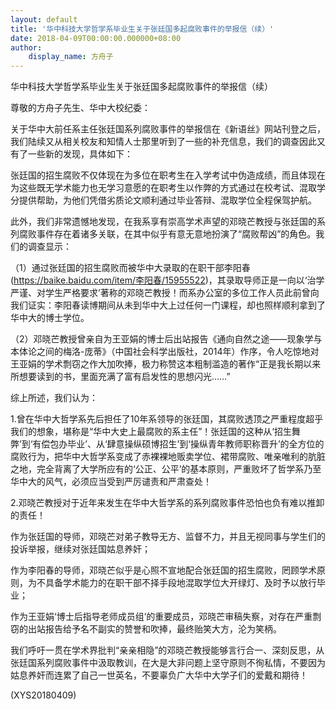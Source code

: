 ```yaml
---
layout: default
title: '华中科技大学哲学系毕业生关于张廷国多起腐败事件的举报信（续）'
date: 2018-04-09T00:00:00.000000+08:00
author:
    display_name: 方舟子
---
```


华中科技大学哲学系毕业生关于张廷国多起腐败事件的举报信（续）

尊敬的方舟子先生、华中大校纪委：

关于华中大前任系主任张廷国系列腐败事件的举报信在《新语丝》网站刊登之后，我们陆续又从相关校友和知情人士那里听到了一些的补充信息，我们的调查因此又有了一些新的发现，具体如下：

张廷国的招生腐败不仅体现在为多位在职考生在入学考试中伪造成绩，而且体现在为这些既无学术能力也无学习意愿的在职考生以作弊的方式通过在校考试、混取学分提供帮助，为他们凭借劣质论文顺利通过毕业答辩、混取学位全程保驾护航。

此外，我们非常遗憾地发现，在我系享有崇高学术声望的邓晓芒教授与张廷国的系列腐败事件存在着诸多关联，在其中似乎有意无意地扮演了“腐败帮凶”的角色。我们的调查显示：

（1）通过张廷国的招生腐败而被华中大录取的在职干部李阳春(https://baike.baidu.com/item/李阳春/15955522)，其录取导师正是一向以‘治学严谨、对学生严格要求’著称的邓晓芒教授！而系办公室的多位工作人员此前曾向我们证实：李阳春读博期间从未到华中大上过任何一门课程，却也照样顺利拿到了华中大的博士学位。

（2）邓晓芒教授曾亲自为王亚娟的博士后出站报告《通向自然之途——现象学与本体论之间的梅洛-庞蒂》（中国社会科学出版社，2014年）作序，令人吃惊地对王亚娟的学术剽窃之作大加吹捧，极力称赞这本粗制滥造的著作“正是我长期以来所想要读到的书，里面充满了富有启发性的思想闪光……”

综上所述，我们认为：

1.曾在华中大哲学系先后担任了10年系领导的张廷国，其腐败透顶之严重程度超乎我们的想象，堪称是“华中大史上最腐败的系主任”！张廷国的这种从‘招生舞弊’到‘有偿包办毕业’、从‘肆意操纵硕博招生’到‘操纵青年教师职称晋升’的全方位的腐败行为，把华中大哲学系变成了赤裸裸地贩卖学位、裙带腐败、唯亲唯利的肮脏之地，完全背离了大学所应有的‘公正、公平’的基本原则，严重败坏了哲学系乃至华中大的风气，必须应当受到严厉谴责和严肃查处！

2.邓晓芒教授对于近年来发生在华中大哲学系的系列腐败事件恐怕也负有难以推卸的责任！

作为张廷国的导师，邓晓芒对弟子教导无方、监督不力，并且无视同事与学生们的投诉举报，继续对张廷国姑息养奸；

作为李阳春的导师，邓晓芒似乎是心照不宣地配合张廷国的招生腐败，罔顾学术原则，为不具备学术能力的在职干部不择手段地混取学位大开绿灯、及时予以放行毕业；

作为王亚娟‘博士后指导老师成员组’的重要成员，邓晓芒审稿失察，对存在严重剽窃的出站报告给予名不副实的赞誉和吹捧，最终贻笑大方，沦为笑柄。

我们呼吁一贯在学术界批判“亲亲相隐”的邓晓芒教授能够言行合一、深刻反思，从张廷国系列腐败事件中汲取教训，在大是大非问题上坚守原则不徇私情，不要因为姑息养奸而连累了自己一世英名，不要辜负广大华中大学子们的爱戴和期待！

(XYS20180409)

